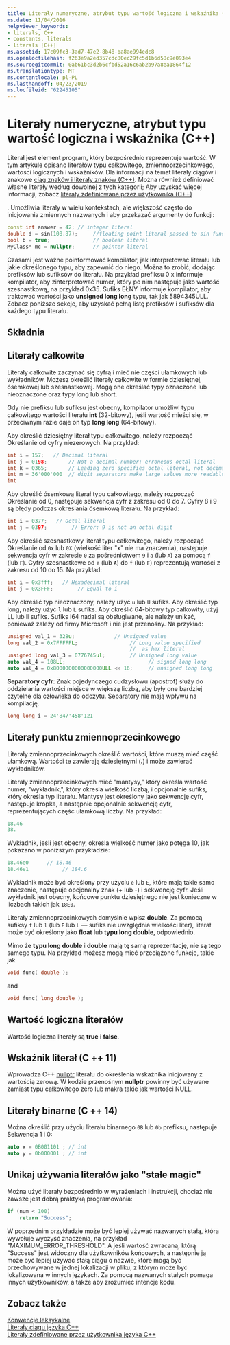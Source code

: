```yaml
---
title: Literały numeryczne, atrybut typu wartość logiczna i wskaźnika (C++)
ms.date: 11/04/2016
helpviewer_keywords:
- literals, C++
- constants, literals
- literals [C++]
ms.assetid: 17c09fc3-3ad7-47e2-8b48-ba8ae994edc8
ms.openlocfilehash: f263e9a2ed357cdc80ec29fc5d1b6d58c9e093e4
ms.sourcegitcommit: 0ab61bc3d2b6cfbd52a16c6ab2b97a8ea1864f12
ms.translationtype: MT
ms.contentlocale: pl-PL
ms.lasthandoff: 04/23/2019
ms.locfileid: "62245105"
---
```

# <a name="numeric-boolean-and-pointer-literals--c"></a>Literały numeryczne, atrybut typu wartość logiczna i wskaźnika (C++)

Literał jest element program, który bezpośrednio reprezentuje wartość. W tym artykule opisano literałów typu całkowitego, zmiennoprzecinkowego, wartości logicznych i wskaźników. Dla informacji na temat literały ciągów i znakowe [ciąg znaków i literały znaków (C++)](../cpp/string-and-character-literals-cpp.md). Można również definiować własne literały według dowolnej z tych kategorii; Aby uzyskać więcej informacji, zobacz [literały zdefiniowane przez użytkownika (C++)](../cpp/user-defined-literals-cpp.md)

. Umożliwia literały w wielu kontekstach, ale większość często do inicjowania zmiennych nazwanych i aby przekazać argumenty do funkcji:

```cpp
const int answer = 42; // integer literal
double d = sin(108.87);     //floating point literal passed to sin function
bool b = true;              // boolean literal
MyClass* mc = nullptr;      // pointer literal
```

Czasami jest ważne poinformować kompilator, jak interpretować literału lub jakie określonego typu, aby zapewnić do niego. Można to zrobić, dodając prefiksów lub sufiksów do literału. Na przykład prefiksu 0 x informuje kompilator, aby zinterpretować numer, który po nim następuje jako wartość szesnastkową, na przykład 0x35. Sufiks EŁNY informuje kompilator, aby traktować wartości jako **unsigned long long** typu, tak jak 5894345ULL. Zobacz poniższe sekcje, aby uzyskać pełną listę prefiksów i sufiksów dla każdego typu literału.

## <a name="syntax"></a>Składnia

## <a name="integer-literals"></a>Literały całkowite

Literały całkowite zaczynać się cyfrą i mieć nie części ułamkowych lub wykładników. Możesz określić literały całkowite w formie dziesiętnej, ósemkowej lub szesnastkowej. Mogą one określać typy oznaczone lub nieoznaczone oraz typy long lub short.

Gdy nie prefiksu lub sufiksu jest obecny, kompilator umożliwi typu całkowitego wartości literału **int** (32-bitowy), jeśli wartość mieści się, w przeciwnym razie daje on typ **long long** (64-bitowy).

Aby określić dziesiętny literał typu całkowitego, należy rozpocząć Określanie od cyfry niezerowych. Na przykład:

```cpp
int i = 157;   // Decimal literal
int j = 0198;       // Not a decimal number; erroneous octal literal
int k = 0365;       // Leading zero specifies octal literal, not decimal
int m = 36'000'000  // digit separators make large values more readable
int
```

Aby określić ósemkową literał typu całkowitego, należy rozpocząć Określanie od 0, następuje sekwencja cyfr z zakresu od 0 do 7. Cyfry 8 i 9 są błędy podczas określania ósemkową literału. Na przykład:

```cpp
int i = 0377;   // Octal literal
int j = 0397;        // Error: 9 is not an octal digit
```

Aby określić szesnastkowy literał typu całkowitego, należy rozpocząć Określanie od `0x` lub `0X` (wielkość liter "x" nie ma znaczenia), następuje sekwencja cyfr w zakresie `0` za pośrednictwem `9` i `a` (lub `A`) za pomocą `f` (lub `F`). Cyfry szesnastkowe od `a` (lub `A`) do `f` (lub `F`) reprezentują wartości z zakresu od 10 do 15. Na przykład:

```cpp
int i = 0x3fff;   // Hexadecimal literal
int j = 0X3FFF;        // Equal to i
```

Aby określić typ nieoznaczony, należy użyć `u` lub `U` sufiks. Aby określić typ long, należy użyć `l` lub `L` sufiks. Aby określić 64-bitowy typ całkowity, użyj LL lub ll sufiks. Sufiks i64 nadal są obsługiwane, ale należy unikać, ponieważ zależy od firmy Microsoft i nie jest przenośny. Na przykład:

```cpp
unsigned val_1 = 328u;             // Unsigned value
long val_2 = 0x7FFFFFL;                 // Long value specified
                                        //  as hex literal
unsigned long val_3 = 0776745ul;        // Unsigned long value
auto val_4 = 108LL;                           // signed long long
auto val_4 = 0x8000000000000000ULL << 16;     // unsigned long long
```

**Separatory cyfr**: Znak pojedynczego cudzysłowu (apostrof) służy do oddzielania wartości miejsce w większą liczbą, aby były one bardziej czytelne dla człowieka do odczytu. Separatory nie mają wpływu na kompilację.

```cpp
long long i = 24'847'458'121
```

## <a name="floating-point-literals"></a>Literały punktu zmiennoprzecinkowego

Literały zmiennoprzecinkowych określić wartości, które muszą mieć część ułamkową. Wartości te zawierają dziesiętnymi (**.**) i może zawierać wykładników.

Literały zmiennoprzecinkowych mieć "mantysy," który określa wartość numer, "wykładnik,", który określa wielkość liczbą, i opcjonalnie sufiks, który określa typ literału. Mantysy jest określony jako sekwencję cyfr, następuje kropka, a następnie opcjonalnie sekwencję cyfr, reprezentujących część ułamkową liczby. Na przykład:

```cpp
18.46
38.
```

Wykładnik, jeśli jest obecny, określa wielkość numer jako potęga 10, jak pokazano w poniższym przykładzie:

```cpp
18.46e0      // 18.46
18.46e1           // 184.6
```

Wykładnik może być określony przy użyciu `e` lub `E`, które mają takie samo znaczenie, następuje opcjonalny znak (+ lub -) i sekwencję cyfr.  Jeśli wykładnik jest obecny, końcowe punktu dziesiętnego nie jest konieczne w liczbach takich jak `18E0`.

Literały zmiennoprzecinkowych domyślnie wpisz **double**. Za pomocą sufiksy `f` lub `l` (lub `F` lub `L` — sufiks nie uwzględnia wielkości liter), literał może być określony jako **float** lub **typu long double**, odpowiednio.

Mimo że **typu long double** i **double** mają tę samą reprezentację, nie są tego samego typu. Na przykład możesz mogą mieć przeciążone funkcje, takie jak

```cpp
void func( double );
```

and

```cpp
void func( long double );
```

## <a name="boolean-literals"></a>Wartość logiczna literałów

Wartość logiczna literały są **true** i **false**.

## <a name="pointer-literal-c11"></a>Wskaźnik literał (C ++ 11)

Wprowadza C++ [nullptr](../cpp/nullptr.md) literału do określenia wskaźnika inicjowany z wartością zerową. W kodzie przenośnym **nullptr** powinny być używane zamiast typu całkowitego zero lub makra takie jak wartości NULL.

## <a name="binary-literals-c14"></a>Literały binarne (C ++ 14)

Można określić przy użyciu literału binarnego `0B` lub `0b` prefiksu, następuje Sekwencja 1 i 0:

```cpp
auto x = 0B001101 ; // int
auto y = 0b000001 ; // int
```

## <a name="avoid-using-literals-as-magic-constants"></a>Unikaj używania literałów jako "stałe magic"

Można użyć literały bezpośrednio w wyrażeniach i instrukcji, chociaż nie zawsze jest dobrą praktyką programowania:

```cpp
if (num < 100)
    return "Success";
```

W poprzednim przykładzie może być lepiej używać nazwanych stałą, która wywołuje wyczyść znaczenia, na przykład "MAXIMUM_ERROR_THRESHOLD". A jeśli wartość zwracaną, którą "Success" jest widoczny dla użytkowników końcowych, a następnie ją może być lepiej używać stałą ciągu o nazwie, które mogą być przechowywane w jednej lokalizacji w pliku, z którym może być lokalizowana w innych językach. Za pomocą nazwanych stałych pomaga innych użytkowników, a także aby zrozumieć intencje kodu.

## <a name="see-also"></a>Zobacz także

[Konwencje leksykalne](../cpp/lexical-conventions.md)<br/>
[Literały ciągu języka C++](../cpp/string-and-character-literals-cpp.md)<br/>
[Literały zdefiniowane przez użytkownika języka C++](../cpp/user-defined-literals-cpp.md)